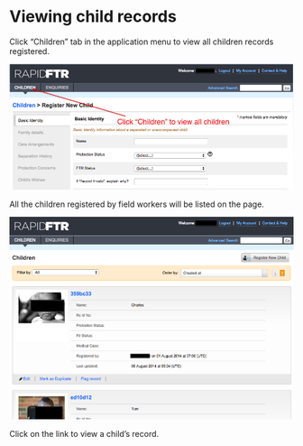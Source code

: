 # Viewing child records

Click “Children” tab in the application menu to view all children records registered.

![](../assets/images/web-view-all-1.png)

All the children registered by field workers will be listed on the page.

![](../assets/images/web-view-all-2.png)

Click on the link to view a child’s record.

